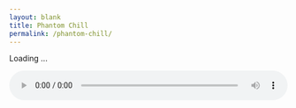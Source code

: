 ```yaml
---
layout: blank
title: Phantom Chill
permalink: /phantom-chill/
---
```

<span class="cc_streaminfo" data-type="song" data-username="phantommedia" data-mount="/lofi">Loading ...</span>
    
<div><audio style="width:100%" controls=""><source src="https://phantommedia.radioca.st/lofi" preload=""></audio></div>

<script language="javascript" type="text/javascript" src="https://nebula.shoutca.st:2199/system/streaminfo.js"></script>